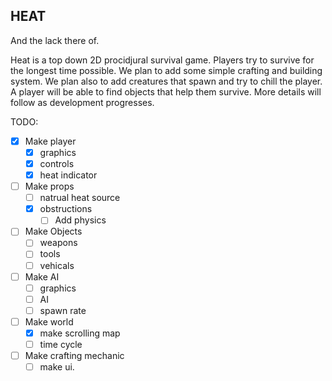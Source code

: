 HEAT
---
And the lack there of. 

Heat is a top down 2D procidjural survival game.  Players try to survive for the longest time possible.  We plan to add some simple crafting and building system.  We plan also to add creatures that spawn and try to chill the player.  A player will be able to find objects that help them survive.  More details will follow as development progresses.	
	
TODO:
* [X] Make player 
	* [X] graphics 
	* [X] controls 
	* [X] heat indicator
* [ ] Make props 
	* [ ] natrual heat source 
	* [X] obstructions 
		* [ ] Add physics 
* [ ] Make Objects 
	* [ ] weapons 
	* [ ] tools 
	* [ ] vehicals 
* [ ] Make AI 
	* [ ] graphics 
	* [ ] AI 
	* [ ] spawn rate 
* [ ] Make world 
	* [X] make scrolling map 
	* [ ] time cycle 
* [ ] Make crafting mechanic 
	* [ ] make ui. 

